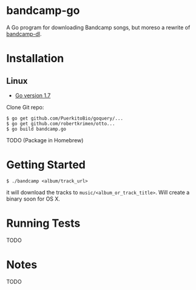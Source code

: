 # bandcamp-go
A Go program for downloading Bandcamp songs, but moreso a rewrite of [bandcamp-dl](https://github.com/iheanyi/bandcamp-dl).

# Installation
## Linux
* [Go version 1.7](https://github.com/golang/go/releases/tag/go1.7.3)

Clone Git repo:
```
$ go get github.com/PuerkitoBio/goquery/...
$ go get github.com/robertkrimen/otto...
$ go build bandcamp.go
```
TODO (Package in Homebrew)

# Getting Started
```
$ ./bandcamp <album/track_url>
```
it will download the tracks to `music/<album_or_track_title>`.
Will create a binary soon for OS X.

# Running Tests
TODO

# Notes
TODO
